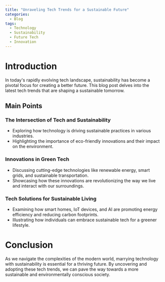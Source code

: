 ```yaml
---
title: "Unraveling Tech Trends for a Sustainable Future"
categories:
  - Blog
tags:
  - Technology
  - Sustainability
  - Future Tech
  - Innovation
---
```


# Introduction
In today's rapidly evolving tech landscape, sustainability has become a pivotal focus for creating a better future. This blog post delves into the latest tech trends that are shaping a sustainable tomorrow.

## Main Points
### The Intersection of Tech and Sustainability
- Exploring how technology is driving sustainable practices in various industries.
- Highlighting the importance of eco-friendly innovations and their impact on the environment.

### Innovations in Green Tech
- Discussing cutting-edge technologies like renewable energy, smart grids, and sustainable transportation.
- Showcasing how these innovations are revolutionizing the way we live and interact with our surroundings.

### Tech Solutions for Sustainable Living
- Examining how smart homes, IoT devices, and AI are promoting energy efficiency and reducing carbon footprints.
- Illustrating how individuals can embrace sustainable tech for a greener lifestyle.

# Conclusion
As we navigate the complexities of the modern world, marrying technology with sustainability is essential for a thriving future. By uncovering and adopting these tech trends, we can pave the way towards a more sustainable and environmentally conscious society.